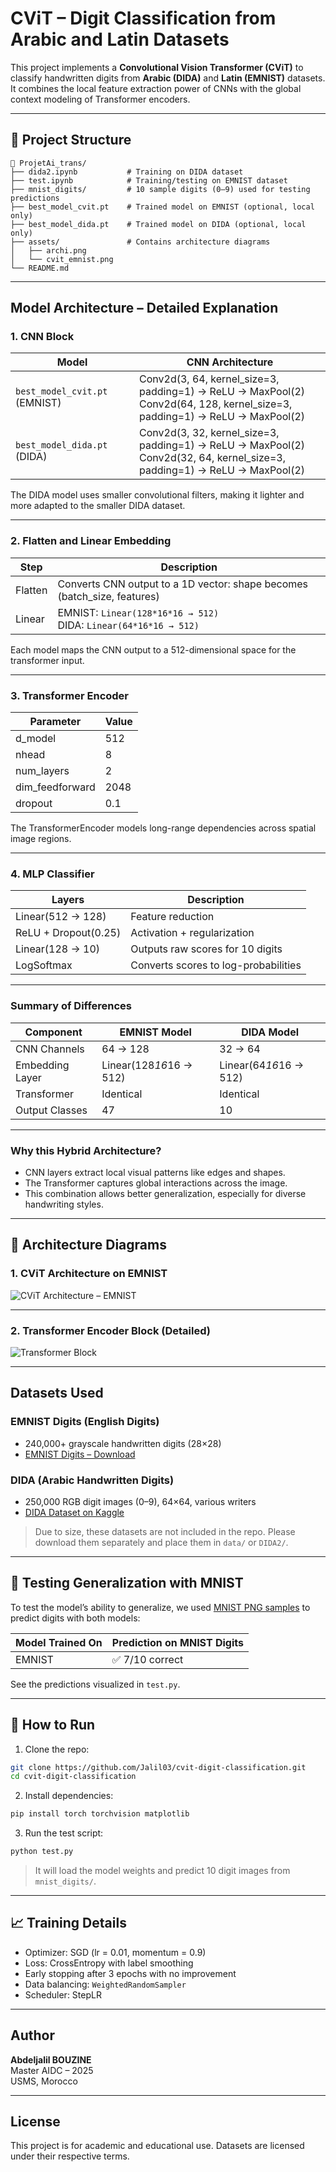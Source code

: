 # CViT – Digit Classification from Arabic and Latin Datasets

This project implements a **Convolutional Vision Transformer (CViT)** to classify handwritten digits from **Arabic (DIDA)** and **Latin (EMNIST)** datasets.  
It combines the local feature extraction power of CNNs with the global context modeling of Transformer encoders.

---

## 📁 Project Structure

```
📂 ProjetAi_trans/
├── dida2.ipynb           # Training on DIDA dataset
├── test.ipynb            # Training/testing on EMNIST dataset
├── mnist_digits/         # 10 sample digits (0–9) used for testing predictions
├── best_model_cvit.pt    # Trained model on EMNIST (optional, local only)
├── best_model_dida.pt    # Trained model on DIDA (optional, local only)
├── assets/               # Contains architecture diagrams
│   ├── archi.png
│   └── cvit_emnist.png
└── README.md
```

---

## Model Architecture – Detailed Explanation

### 1. CNN Block

| Model | CNN Architecture |
|-------|------------------|
| `best_model_cvit.pt` (EMNIST) | Conv2d(3, 64, kernel_size=3, padding=1) → ReLU → MaxPool(2) <br> Conv2d(64, 128, kernel_size=3, padding=1) → ReLU → MaxPool(2) |
| `best_model_dida.pt` (DIDA)   | Conv2d(3, 32, kernel_size=3, padding=1) → ReLU → MaxPool(2) <br> Conv2d(32, 64, kernel_size=3, padding=1) → ReLU → MaxPool(2) |

The DIDA model uses smaller convolutional filters, making it lighter and more adapted to the smaller DIDA dataset.

---

### 2. Flatten and Linear Embedding

| Step | Description |
|------|-------------|
| Flatten | Converts CNN output to a 1D vector: shape becomes (batch_size, features) |
| Linear  | EMNIST: `Linear(128*16*16 → 512)` <br> DIDA: `Linear(64*16*16 → 512)` |

Each model maps the CNN output to a 512-dimensional space for the transformer input.

---

### 3. Transformer Encoder

| Parameter | Value |
|-----------|-------|
| d_model | 512 |
| nhead | 8 |
| num_layers | 2 |
| dim_feedforward | 2048 |
| dropout | 0.1 |

The TransformerEncoder models long-range dependencies across spatial image regions.

---

### 4. MLP Classifier

| Layers | Description |
|--------|-------------|
| Linear(512 → 128) | Feature reduction |
| ReLU + Dropout(0.25) | Activation + regularization |
| Linear(128 → 10) | Outputs raw scores for 10 digits |
| LogSoftmax | Converts scores to log-probabilities |

---

### Summary of Differences

| Component | EMNIST Model | DIDA Model |
|-----------|--------------|------------|
| CNN Channels | 64 → 128 | 32 → 64 |
| Embedding Layer | Linear(128*16*16 → 512) | Linear(64*16*16 → 512) |
| Transformer | Identical | Identical |
| Output Classes | 47 | 10 |

---

### Why this Hybrid Architecture?

- CNN layers extract local visual patterns like edges and shapes.
- The Transformer captures global interactions across the image.
- This combination allows better generalization, especially for diverse handwriting styles.

---

## 📌 Architecture Diagrams

### 1. CViT Architecture on EMNIST

![CViT Architecture – EMNIST](assets/cvit_emnist.png)

---

### 2. Transformer Encoder Block (Detailed)

![Transformer Block](assets/archi.png)

---

## Datasets Used

### EMNIST Digits (English Digits)
- 240,000+ grayscale handwritten digits (28×28)
- [EMNIST Digits – Download](https://www.nist.gov/itl/products-and-services/emnist-dataset)

### DIDA (Arabic Handwritten Digits)
- 250,000 RGB digit images (0–9), 64×64, various writers
- [DIDA Dataset on Kaggle](https://www.kaggle.com/datasets/mloey1/ahdd1)

> Due to size, these datasets are not included in the repo. Please download them separately and place them in `data/` or `DIDA2/`.

---

## 🧪 Testing Generalization with MNIST

To test the model’s ability to generalize, we used [MNIST PNG samples](https://github.com/myleott/mnist_png) to predict digits with both models:

| Model Trained On | Prediction on MNIST Digits |
|------------------|----------------------------|
| EMNIST           | ✅ 7/10 correct            |

See the predictions visualized in `test.py`.

---

## 🚀 How to Run

1. Clone the repo:

```bash
git clone https://github.com/Jalil03/cvit-digit-classification.git
cd cvit-digit-classification
```

2. Install dependencies:

```bash
pip install torch torchvision matplotlib
```

3. Run the test script:

```bash
python test.py
```

> It will load the model weights and predict 10 digit images from `mnist_digits/`.

---

## 📈 Training Details

- Optimizer: SGD (lr = 0.01, momentum = 0.9)
- Loss: CrossEntropy with label smoothing
- Early stopping after 3 epochs with no improvement
- Data balancing: `WeightedRandomSampler`
- Scheduler: StepLR

---

## Author

**Abdeljalil BOUZINE**  
Master AIDC – 2025  
USMS, Morocco

---

## License

This project is for academic and educational use. Datasets are licensed under their respective terms.